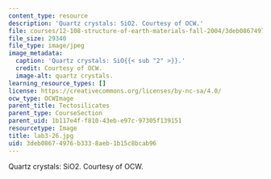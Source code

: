 ```yaml
---
content_type: resource
description: 'Quartz crystals: SiO2. Courtesy of OCW.'
file: courses/12-108-structure-of-earth-materials-fall-2004/3deb08674976b3338aeb1b15c8bcab96_lab3-26.jpg
file_size: 29340
file_type: image/jpeg
image_metadata:
  caption: 'Quartz crystals: SiO{{< sub "2" >}}.'
  credit: Courtesy of OCW.
  image-alt: quartz crystals.
learning_resource_types: []
license: https://creativecommons.org/licenses/by-nc-sa/4.0/
ocw_type: OCWImage
parent_title: Tectosilicates
parent_type: CourseSection
parent_uid: 1b117e4f-f810-43eb-e97c-97305f139151
resourcetype: Image
title: lab3-26.jpg
uid: 3deb0867-4976-b333-8aeb-1b15c8bcab96
---
```

Quartz crystals: SiO2. Courtesy of OCW.